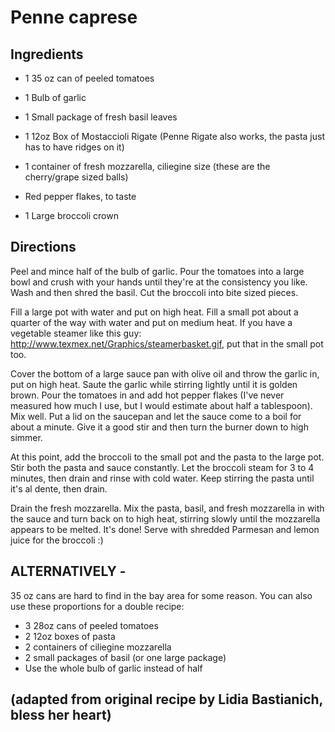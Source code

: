 # Penne caprese

## Ingredients

* 1 35 oz can of peeled tomatoes
* 1 Bulb of garlic
* 1 Small package of fresh basil leaves
* 1 12oz Box of Mostaccioli Rigate (Penne Rigate also works, the pasta just has to have ridges on it)
* 1 container of fresh mozzarella, ciliegine size (these are the cherry/grape sized balls)
* Red pepper flakes, to taste

* 1 Large broccoli crown

## Directions

Peel and mince half of the bulb of garlic. Pour the tomatoes into a large bowl and crush with your hands until they're at the consistency you like. Wash and then shred the basil. Cut the broccoli into bite sized pieces.

Fill a large pot with water and put on high heat. Fill a small pot about a quarter of the way with water and put on medium heat. If you have a vegetable steamer like this guy: http://www.texmex.net/Graphics/steamerbasket.gif, put that in the small pot too.

Cover the bottom of a large sauce pan with olive oil and throw the garlic in, put on high heat. Saute the garlic while stirring lightly until it is golden brown. Pour the tomatoes in and add hot pepper flakes (I've never measured how much I use, but I would estimate about half a tablespoon). Mix well. Put a lid on the saucepan and let the sauce come to a boil for about a minute. Give it a good stir and then turn the burner down to high simmer.

At this point, add the broccoli to the small pot and the pasta to the large pot. Stir both the pasta and sauce constantly. Let the broccoli steam for 3 to 4 minutes, then drain and rinse with cold water. Keep stirring the pasta until it's al dente, then drain.

Drain the fresh mozzarella. Mix the pasta, basil, and fresh mozzarella in with the sauce and turn back on to high heat, stirring slowly until the mozzarella appears to be melted. It's done! Serve with shredded Parmesan and lemon juice for the broccoli :)


## ALTERNATIVELY - 
35 oz cans are hard to find in the bay area for some reason. You can also use these proportions for a double recipe:

* 3 28oz cans of peeled tomatoes
* 2 12oz boxes of pasta
* 2 containers of ciliegine mozzarella
* 2 small packages of basil (or one large package)
* Use the whole bulb of garlic instead of half

## (adapted from original recipe by Lidia Bastianich, bless her heart)
